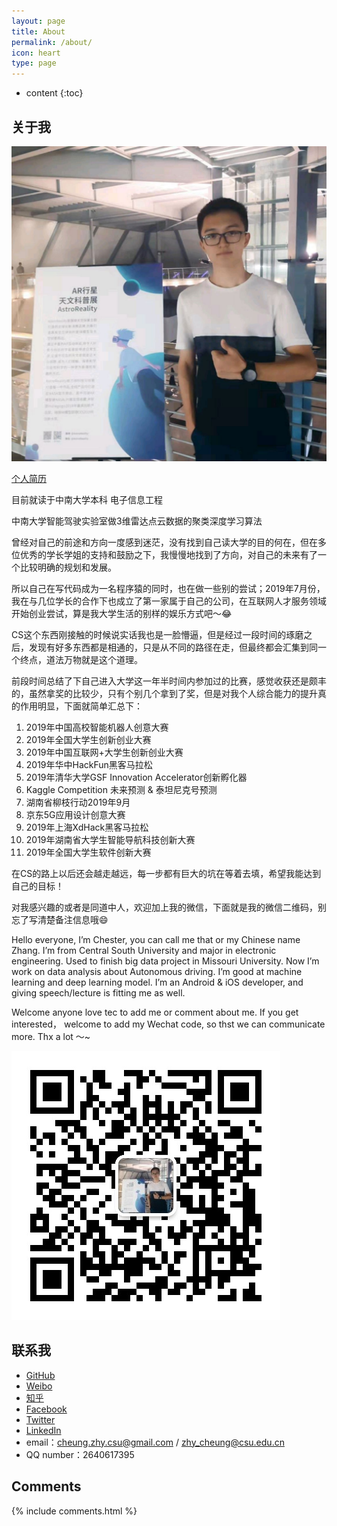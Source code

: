 ```yaml
---
layout: page
title: About
permalink: /about/
icon: heart
type: page
---
```


* content
{:toc}

## 关于我

![个人照片](1.jpg)

[个人简历](https://drive.google.com/open?id=1L1SCmHD9R0rQM1Zvo3_R811knmnK2ebY)

目前就读于中南大学本科			电子信息工程

中南大学智能驾驶实验室做3维雷达点云数据的聚类深度学习算法


曾经对自己的前途和方向一度感到迷茫，没有找到自己读大学的目的何在，但在多位优秀的学长学姐的支持和鼓励之下，我慢慢地找到了方向，对自己的未来有了一个比较明确的规划和发展。

所以自己在写代码成为一名程序猿的同时，也在做一些别的尝试；2019年7月份，我在与几位学长的合作下也成立了第一家属于自己的公司，在互联网人才服务领域开始创业尝试，算是我大学生活的别样的娱乐方式吧～😂


CS这个东西刚接触的时候说实话我也是一脸懵逼，但是经过一段时间的琢磨之后，发现有好多东西都是相通的，只是从不同的路径在走，但最终都会汇集到同一个终点，道法万物就是这个道理。


前段时间总结了下自己进入大学这一年半时间内参加过的比赛，感觉收获还是颇丰的，虽然拿奖的比较少，只有个别几个拿到了奖，但是对我个人综合能力的提升真的作用明显，下面就简单汇总下：


1. 2019年中国高校智能机器人创意大赛
2. 2019年全国大学生创新创业大赛
3. 2019年中国互联网+大学生创新创业大赛
4. 2019年华中HackFun黑客马拉松
5. 2019年清华大学GSF Innovation Accelerator创新孵化器
6. Kaggle Competition 未来预测 & 泰坦尼克号预测
7. 湖南省柳枝行动2019年9月
8. 京东5G应用设计创意大赛
9. 2019年上海XdHack黑客马拉松
10. 2019年湖南省大学生智能导航科技创新大赛
11. 2019年全国大学生软件创新大赛


在CS的路上以后还会越走越远，每一步都有巨大的坑在等着去填，希望我能达到自己的目标！


对我感兴趣的或者是同道中人，欢迎加上我的微信，下面就是我的微信二维码，别忘了写清楚备注信息哦😄


Hello everyone, I’m Chester, you can call me that or my Chinese name Zhang. I’m from Central South University and major in electronic engineering. Used to finish big data project in Missouri University. Now I’m work on data analysis about Autonomous driving. I’m good at machine learning and deep learning model. I’m an Android & iOS developer, and giving speech/lecture is fitting me as well. 

Welcome anyone love tec to add me or comment about me. If you get interested， welcome to add my Wechat code, so thst we can communicate more. Thx a lot ～~

![个人微信](WechatCode.jpg)

## 联系我

* [GitHub](https://github.com/zhyChesterCheung)
* [Weibo](https://weibo.com/u/5689093900)
* [知乎](https://www.zhihu.com/people/la-la-la-la-la-la-la-ji-9)
* [Facebook](https://www.facebook.com/chester.cheung.3538)
* [Twitter](https://twitter.com/ChesterCheung4)
* [LinkedIn](https://www.linkedin.com/in/chestercheung)
* email：cheung.zhy.csu@gmail.com / zhy_cheung@csu.edu.cn
* QQ number：2640617395

## Comments

{% include comments.html %}
